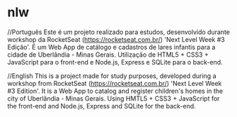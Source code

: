 # nlw

//Português
Este é um projeto realizado para estudos, desenvolvido durante workshop da RocketSeat (https://rocketseat.com.br/) 'Next Level Week #3 Edição'.
É um Web App de catálogo e cadastros de lares infantis para a cidade de Uberlândia - Minas Gerais.
Utilização de HTML5 + CSS3 + JavaScript para o front-end e Node.js, Express e SQLite para o back-end.

//English
This is a project made for study purposes, developed during a workshop from RocketSeat (https://rocketseat.com.br/) 'Next Level Week #3 Edition'.
It is a Web App to catalog and register children's homes in the city of Uberlândia - Minas Gerais.
Using HMTL5 + CSS3 + JavaScript for the front-end and Node.js, Express and SQLite for the back-end.
